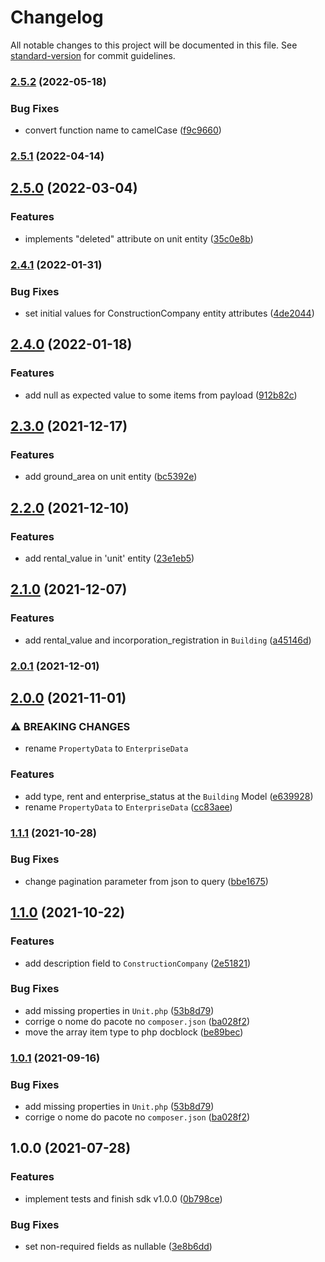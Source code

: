 # Changelog

All notable changes to this project will be documented in this file. See [standard-version](https://github.com/conventional-changelog/standard-version) for commit guidelines.

### [2.5.2](https://github.com/jetimob/studio360-sdk-php-laravel/compare/v2.5.1...v2.5.2) (2022-05-18)


### Bug Fixes

* convert function name to camelCase ([f9c9660](https://github.com/jetimob/studio360-sdk-php-laravel/commit/f9c96607ae6fc8df364e6c0a391f11ca9115c0fb))

### [2.5.1](https://github.com/jetimob/studio360-sdk-php-laravel/compare/v2.5.0...v2.5.1) (2022-04-14)

## [2.5.0](https://github.com/jetimob/studio360-sdk-php-laravel/compare/v2.4.1...v2.5.0) (2022-03-04)


### Features

* implements "deleted" attribute on unit entity ([35c0e8b](https://github.com/jetimob/studio360-sdk-php-laravel/commit/35c0e8b689d735bfa96802617ec8e0018b0ec443))

### [2.4.1](https://github.com/jetimob/studio360-sdk-php-laravel/compare/v2.4.0...v2.4.1) (2022-01-31)


### Bug Fixes

* set initial values for ConstructionCompany entity attributes ([4de2044](https://github.com/jetimob/studio360-sdk-php-laravel/commit/4de2044fd1f504eba139e95b6038f5f3ee20dffe))

## [2.4.0](https://github.com/jetimob/studio360-sdk-php-laravel/compare/v2.3.0...v2.4.0) (2022-01-18)


### Features

* add null as expected value to some items from payload ([912b82c](https://github.com/jetimob/studio360-sdk-php-laravel/commit/912b82ca81cc8b2fd93b6cd6c5cc0c86c533e7d1))

## [2.3.0](https://github.com/jetimob/studio360-sdk-php-laravel/compare/v2.2.0...v2.3.0) (2021-12-17)


### Features

* add ground_area on unit entity ([bc5392e](https://github.com/jetimob/studio360-sdk-php-laravel/commit/bc5392e382b6d61cedd66ccb0685299c62497491))

## [2.2.0](https://github.com/jetimob/studio360-sdk-php-laravel/compare/v2.1.0...v2.2.0) (2021-12-10)


### Features

* add rental_value in 'unit' entity ([23e1eb5](https://github.com/jetimob/studio360-sdk-php-laravel/commit/23e1eb5163a674ce03a192a29724b6999f02a1f2))

## [2.1.0](https://github.com/jetimob/studio360-sdk-php-laravel/compare/v2.0.1...v2.1.0) (2021-12-07)


### Features

* add rental_value and incorporation_registration in `Building` ([a45146d](https://github.com/jetimob/studio360-sdk-php-laravel/commit/a45146dd7c9fcc7760dcfe22fa755df56639fd4e))

### [2.0.1](https://github.com/jetimob/studio360-sdk-php-laravel/compare/v2.0.0...v2.0.1) (2021-12-01)

## [2.0.0](https://github.com/jetimob/studio360-sdk-php-laravel/compare/v1.1.1...v2.0.0) (2021-11-01)


### ⚠ BREAKING CHANGES

* rename `PropertyData` to `EnterpriseData`

### Features

* add type, rent and enterprise_status at the `Building` Model ([e639928](https://github.com/jetimob/studio360-sdk-php-laravel/commit/e6399286a892c459a68d55c0f25e53292abd17bf))
* rename `PropertyData` to `EnterpriseData` ([cc83aee](https://github.com/jetimob/studio360-sdk-php-laravel/commit/cc83aee3f08cb2677e4ddc67a039ae0771319892))

### [1.1.1](https://github.com/jetimob/studio360-sdk-php-laravel/compare/v1.1.0...v1.1.1) (2021-10-28)


### Bug Fixes

* change pagination parameter from json to query ([bbe1675](https://github.com/jetimob/studio360-sdk-php-laravel/commit/bbe1675c313de8080aad9a27d870e61eebe6e2de))

## [1.1.0](https://github.com/jetimob/studio360-sdk-php-laravel/compare/v1.0.0...v1.1.0) (2021-10-22)


### Features

* add description field to `ConstructionCompany` ([2e51821](https://github.com/jetimob/studio360-sdk-php-laravel/commit/2e51821bb5eb4350d4f2256b7922695374e94636))


### Bug Fixes

* add missing properties in `Unit.php` ([53b8d79](https://github.com/jetimob/studio360-sdk-php-laravel/commit/53b8d79fbffe1291ffea5e58e74e7a30f76c1d5e))
* corrige o nome do pacote no `composer.json` ([ba028f2](https://github.com/jetimob/studio360-sdk-php-laravel/commit/ba028f2db53f275d960bb09cdfc63de93b1ba49d))
* move the array item type to php docblock ([be89bec](https://github.com/jetimob/studio360-sdk-php-laravel/commit/be89bec8c596364a9aac09415ef5b0f78684d2db))

### [1.0.1](https://github.com/jetimob/studio360-sdk-php-laravel/compare/v1.0.0...v1.0.1) (2021-09-16)


### Bug Fixes

* add missing properties in `Unit.php` ([53b8d79](https://github.com/jetimob/studio360-sdk-php-laravel/commit/53b8d79fbffe1291ffea5e58e74e7a30f76c1d5e))
* corrige o nome do pacote no `composer.json` ([ba028f2](https://github.com/jetimob/studio360-sdk-php-laravel/commit/ba028f2db53f275d960bb09cdfc63de93b1ba49d))

## 1.0.0 (2021-07-28)


### Features

* implement tests and finish sdk v1.0.0 ([0b798ce](https://github.com/jetimob/studio360-sdk-php-laravel/commit/0b798cebd01d0f2b73defd31d83de5cd2d76906e))


### Bug Fixes

* set non-required fields as nullable ([3e8b6dd](https://github.com/jetimob/studio360-sdk-php-laravel/commit/3e8b6dd301472c1308c87324c53b4bfc81b64e00))
